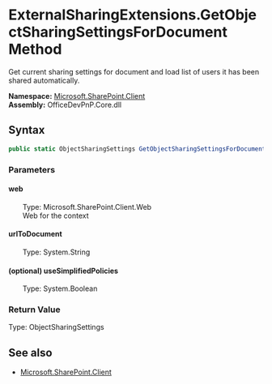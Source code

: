 # ExternalSharingExtensions.GetObjectSharingSettingsForDocument Method  
Get current sharing settings for document and load list of users it has been shared automatically.  

**Namespace:** [Microsoft.SharePoint.Client](Microsoft.SharePoint.Client.md)  
**Assembly:** OfficeDevPnP.Core.dll  
## Syntax
```C#
public static ObjectSharingSettings GetObjectSharingSettingsForDocument(Web web, String urlToDocument, Boolean useSimplifiedPolicies)
```
### Parameters
#### web  
&emsp;&emsp;Type: Microsoft.SharePoint.Client.Web  
&emsp;&emsp;Web for the context  

#### urlToDocument  
&emsp;&emsp;Type: System.String  

#### (optional) useSimplifiedPolicies  
&emsp;&emsp;Type: System.Boolean  

### Return Value
Type: ObjectSharingSettings  


## See also
- [Microsoft.SharePoint.Client](Microsoft.SharePoint.Client.md)

